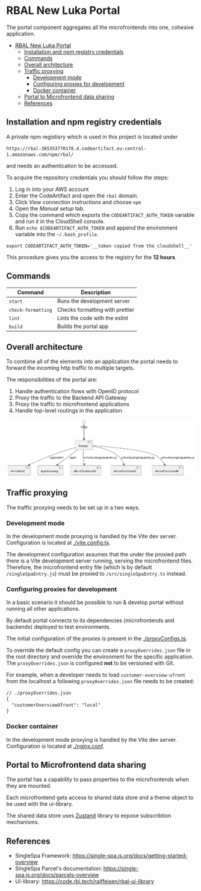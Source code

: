 # RBAL New Luka Portal

The portal component aggregates all the microfrontends into one, cohesive application.

- [RBAL New Luka Portal](#rbal-new-luka-portal)
  - [Installation and npm registry credentials](#installation-and-npm-registry-credentials)
  - [Commands](#commands)
  - [Overall architecture](#overall-architecture)
  - [Traffic proxying](#traffic-proxying)
    - [Development mode](#development-mode)
    - [Configuring proxies for development](#configuring-proxies-for-development)
    - [Docker container](#docker-container)
  - [Portal to Microfrontend data sharing](#portal-to-microfrontend-data-sharing)
  - [References](#references)

## Installation and npm registry credentials

A private npm registisry which is used in this project is located under

```
https://rbal-365353770178.d.codeartifact.eu-central-1.amazonaws.com/npm/rbal/
```

and needs an authentication to be accessed.

To acquire the repository credentials you should follow the steps:

1. Log in into your AWS account
1. Enter the CodeArtifact and open the `rbal` domain.
1. Click _View connection instructions_ and choose `npm`
1. Open the _Manual setup_ tab.
1. Copy the command which exports the `CODEARTIFACT_AUTH_TOKEN` variable and run it in the CloudShell console.
1. Run `echo $CODEARTIFACT_AUTH_TOKEN` and append the environment variable into the `~/.bash_profile`.

```
export CODEARTIFACT_AUTH_TOKEN='__token copied from the cloudshell__'
```

This procedure gives you the access to the registry for the **12 hours**.

## Commands

| Command            | Description                     |
| ------------------ | ------------------------------- |
| `start`            | Runs the development server     |
| `check-formatting` | Checks formatting with prettier |
| `lint`             | Lints the code with the eslint  |
| `build`            | Builds the portal app           |

## Overall architecture

To combine all of the elements into an application the portal needs to
forward the incoming http traffic to multiple targets.

The responsibilities of the portal are:

1. Handle authentication flows with OpenID protocol
1. Proxy the traffic to the Backend API Gateway
1. Proxy the traffic to microfrontend applications
1. Handle top-level routings in the application

![image](./docs/arch.png)

## Traffic proxying

The traffic proxying needs to be set up in a two ways.

### Development mode

In the development mode proxying is handled by the Vite dev server.
Configuration is located at [./vite.config.ts](./vite.config.ts).

The development configuration assumes that the under the proxied path
there is a Vite development server running, serving the microfrontend files.
Therefore, the microfrontend entry file (which is by default `/singleSpaEntry.js`) must be proxied to
`/src/singleSpaEntry.ts` instead.

### Configuring proxies for development

In a basic scenario it should be possible to run & develop portal without running all other applications.

By default portal connects to its dependencies (microfrontends and backends)
deployed to test environments.

The initial configuration of the proxies is present in the [./proxyConfigs.ts](./proxyConfigs.ts).

To override the default config you can create a `proxyOverrides.json` file in the root
directory and override the environment for the specific application. The `proxyOverrides.json` is configured **not** to be versioned with Git.

For example, when a developer needs to load `customer-overview-ufront` from the localhost a following `proxyOverrides.json` file needs to be created:

```jsonc
// ./proxyOverrides.json
{
  "customerOverviewUfront": "local"
}
```

### Docker container

In the development mode proxying is handled by the Vite dev server.
Configuration is located at [./nginx.conf](./nginx.conf).

## Portal to Microfrontend data sharing

The portal has a capability to pass properties to the microfrontends when they are mounted.

Each microfrontend gets access to shared data store and a theme object to be used with the
ui-library.

The shared data store uses [Zustand](https://www.npmjs.com/package/zustand) library to expose subscribtion mechanisms.

## References

- SingleSpa Framework: https://single-spa.js.org/docs/getting-started-overview
- SingleSpa Parcel's documentation: https://single-spa.js.org/docs/parcels-overview
- UI-library: https://code.rbi.tech/raiffeisen/rbal-ui-library
